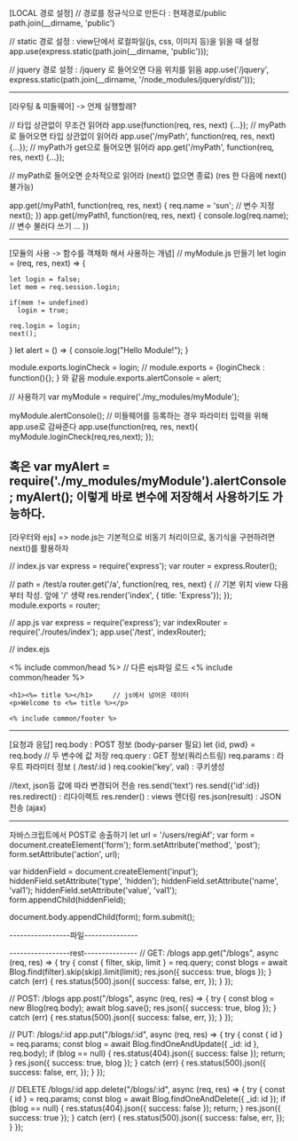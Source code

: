 [LOCAL 경로 설정] 
// 경로를 정규식으로 만든다 : 현재경로/public
path.join(__dirname, 'public') 

// static 경로 설정 : view단에서 로컬파일(js, css, 이미지 등)을 읽을 때 설정
app.use(express.static(path.join(__dirname, 'public')));

// jquery 경로 설정 : /jquery 로 들어오면 다음 위치를 읽음
app.use('/jquery', express.static(path.join(__dirname, '/node_modules/jquery/dist/')));

<script src="/jquery/jquery.js"></script>
<script src="/javascripts/plugins.js"></script>

------------------------------------------------------

[라우팅 & 미들웨어] -> 언제 실행할래?

// 타입 상관없이 무조건 읽어라
app.use(function(req, res, next) {...});
// myPath로 들어오면 타입 상관없이 읽어라
app.use('/myPath', function(req, res, next) {...});
// myPath가 get으로 들어오면 읽어라
app.get('/myPath', function(req, res, next) {...});

// myPath로 들어오면 순차적으로 읽어라 
(next() 없으면 종료)
(res 한 다음에 next() 불가능)

app.get(/myPath1, function(req, res, next) {
   req.name = 'sun'; // 변수 지정
   next();
})
app.get(/myPath1, function(req, res, next) {
   console.log(req.name); // 변수 불러다 쓰기
   ...
})


------------------------------------------------------



[모듈의 사용 -> 함수를 객채화 해서 사용하는 개념]
// myModule.js 만들기
let login = (req, res, next) => {

    let login = false;
    let mem = req.session.login;
    
    if(mem != undefined)
      login = true;
  
    req.login = login;
    next(); 
}
let alert = () => { console.log("Hello Module!"); }

module.exports.loginCheck = login;          // module.exports = {loginCheck : function(){}; } 와 같음
module.exports.alertConsole = alert; 


// 사용하기
var myModule = require('./my_modules/myModule');

myModule.alertConsole();
// 미들웨어를 등록하는 경우 파라미터 입력을 위해 app.use로 감싸준다
app.use(function(req, res, next){
  myModule.loginCheck(req,res,next);
});

혹은 
var myAlert = require('./my_modules/myModule').alertConsole;
myAlert();
이렇게 바로 변수에 저장해서 사용하기도 가능하다.
------------------------------------------------------


[라우터와 ejs] 
 => node.js는 기본적으로 비동기 처리이므로, 동기식을 구현하려면 next()를 활용하자

// index.js
var express = require('express');
var router = express.Router();

// path = /test/a 
router.get('/a', function(req, res, next) {
    // 기본 위치 view 다음부터 작성. 앞에 '/' 생략
    res.render('index', { title: 'Express'}); 
});
module.exports = router; 

// app.js
var express = require('express');
var indexRouter = require('./routes/index');
app.use('/test', indexRouter); 

// index.ejs
<!DOCTYPE html>
<html>
  <% include common/head %>   // 다른 ejs파일 로드
  <body>
    <% include common/header %>

    <h1><%= title %></h1>     // js에서 넘어온 데이터
    <p>Welcome to <%= title %></p>
   
    <% include common/footer %>
  </body>
</html>



------------------------------------------------------



[요청과 응답]
req.body : POST 정보 (body-parser 필요)
let {id, pwd} = req.body // 두 변수에 값 저장
req.query : GET 정보(쿼리스트링) 
req.params : 라우트 파라미터 정보 ( /test/:id ) 
req.cookie('key', val) : 쿠키생성

//text, json등 값에 따라 변경되어 전송
res.send('text') 
res.send({'id':id})
res.redirect() : 리다이렉트 
res.render() : views 렌더링
res.json(result) : JSON 전송 (ajax)


-------------------------------------


자바스크립트에서 POST로 송출하기 
let url = '/users/regiAf';
var form = document.createElement('form');
form.setAttribute('method', 'post');
form.setAttribute('action', url);

var hiddenField = document.createElement('input');
hiddenField.setAttribute('type', 'hidden');
hiddenField.setAttribute('name', 'val1');
hiddenField.setAttribute('value', 'val1');
form.appendChild(hiddenField);

document.body.appendChild(form);
form.submit();

-----------------파일---------------


-----------------rest---------------
// GET: /blogs
app.get("/blogs", async (req, res) => {
  try {
    const { filter, skip, limit } = req.query;
    const blogs = await Blog.find(filter).skip(skip).limit(limit);
    res.json({ success: true, blogs });
  } catch (err) {
    res.status(500).json({
      success: false,
      err,
    });
  }
});

// POST: /blogs
app.post("/blogs", async (req, res) => {
  try {
    const blog = new Blog(req.body);
    await blog.save();
    res.json({ success: true, blog });
  } catch (err) {
    res.status(500).json({
      success: false,
      err,
    });
  }
});

// PUT: /blogs/:id
app.put("/blogs/:id", async (req, res) => {
  try {
    const { id } = req.params;
    const blog = await Blog.findOneAndUpdate({ _id: id }, req.body);
    if (blog == null) {
      res.status(404).json({ success: false });
      return;
    }
    res.json({ success: true, blog });
  } catch (err) {
    res.status(500).json({
      success: false,
      err,
    });
  }
});

// DELETE /blogs/:id
app.delete("/blogs/:id", async (req, res) => {
  try {
    const { id } = req.params;
    const blog = await Blog.findOneAndDelete({ _id: id });
    if (blog == null) {
      res.status(404).json({ success: false });
      return;
    }
    res.json({ success: true });
  } catch (err) {
    res.status(500).json({
      success: false,
      err,
    });
  }
});
